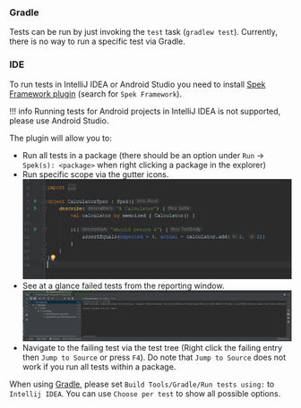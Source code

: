 ### Gradle
Tests can be run by just invoking the `test` task (`gradlew test`). Currently, there
is no way to run a specific test via Gradle.

### IDE  
   
To run tests in IntelliJ IDEA or Android Studio you need to install [Spek Framework plugin](https://plugins.jetbrains.com/plugin/10915-spek-framework) (search for `Spek Framework`).

!!! info 
    Running tests for Android projects in IntelliJ IDEA is not supported, please use Android Studio.

The plugin will allow you to:

- Run all tests in a package (there should be an option under `Run` -> `Spek(s): <package>` when right clicking a package in the explorer)
- Run specific scope via the gutter icons.
  ![gutter_icons](./images/gutter_icons.png)
- See at a glance failed tests from the reporting window.
  ![test_tree](./images/test-tree.png)
- Navigate to the failing test via the test tree (Right click the failing entry then `Jump to Source` or press `F4`). Do note that
  `Jump to Source` does not work if you run all tests within a package. 
  
When using [Gradle](https://gradle.org), please set `Build Tools/Gradle/Run tests using:` to `Intellij IDEA`. You can use `Choose per test` to show
all possible options. 